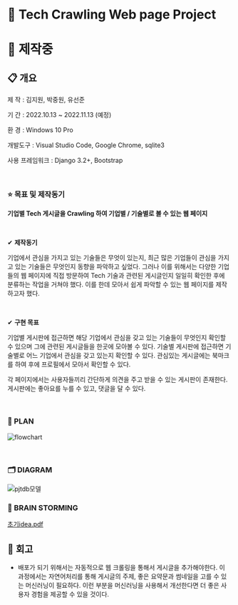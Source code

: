 # 🚩 Tech Crawling Web page Project

# 🚧 제작중

## 📋 개요

제     작 : 김지원, 박중원, 유선준

기     간 : 2022.10.13 ~ 2022.11.13 (예정)

환     경 : Windows 10 Pro

개발도구 : Visual Studio Code, Google Chrome, sqlite3

사용 프레임워크 : Django 3.2+, Bootstrap

<br>

### ⭐ 목표 및 제작동기

**기업별 Tech 게시글을 Crawling 하여 기업별 / 기술별로 볼 수 있는 웹 페이지**

<br>

✔ **제작동기**

기업에서 관심을 가지고 있는 기술들은 무엇이 있는지, 최근 많은 기업들이 관심을 가지고 있는 기술들은 무엇인지 동향을 파악하고 싶었다. 그러나 이를 위해서는 다양한 기업들의 웹 페이지에 직접 방문하여 Tech 기술과 관련된 게시글인지 일일히 확인한 후에 분류하는 작업을 거쳐야 했다. 이를 한데 모아서 쉽게 파악할 수 있는 웹 페이지를 제작하고자 했다.

<br>

✔ **구현 목표**

기업별 게시판에 접근하면 해당 기업에서 관심을 갖고 있는 기술들이 무엇인지 확인할 수 있으며 그에 관련된 게시글들을 한곳에 모아볼 수 있다. 기술별 게시판에 접근하면 기술별로 어느 기업에서 관심을 갖고 있는지 확인할 수 있다. 관심있는 게시글에는 북마크를 하여 후에 프로필에서 모아서 확인할 수 있다.

각 페이지에서는 사용자들끼리 간단하게 의견을 주고 받을 수 있는 게시판이 존재한다. 게시판에는 좋아요를 누를 수 있고, 댓글을 달 수 있다.

<br>

### 📆 PLAN

![flowchart](https://user-images.githubusercontent.com/109324634/198850716-de41a2fa-d506-48e0-b2df-06f1df84718c.PNG)

<br>

### 🗂 DIAGRAM

![pjtdb모델](https://user-images.githubusercontent.com/109324637/198864843-1489e7c0-4789-4030-89d3-b528a86e0916.jpg)


### 🧠 BRAIN STORMING

[초기idea.pdf](https://github.com/wonjw3638/wonjw3638/files/9822334/idea.pdf)









## 💬 회고

- 배포가 되기 위해서는 자동적으로 웹 크롤링을 통해서 게시글을 추가해야한다. 이 과정에서는 자연어처리를 통해 게시글의 주제, 좋은 요약문과 썸네일을 고를 수 있는 머신러닝이 필요하다.  이런 부분을 머신러닝을 사용해서 개선한다면 더 좋은 사용자 경험을 제공할 수 있을 것이다.

  

  
